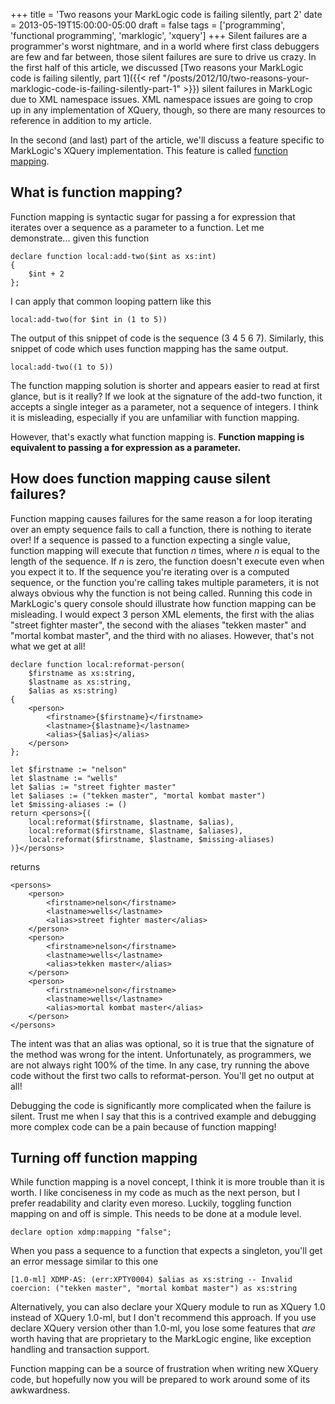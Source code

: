 +++
title = 'Two reasons your MarkLogic code is failing silently, part 2'
date = 2013-05-19T15:00:00-05:00
draft = false
tags = ['programming', 'functional programming', 'marklogic', 'xquery']
+++
Silent failures are a programmer's worst nightmare, and in a world where first class debuggers are few and far between, those silent failures are sure to drive us crazy.  In the first half of this article, we discussed [Two reasons your MarkLogic code is failing silently, part 1]({{< ref "/posts/2012/10/two-reasons-your-marklogic-code-is-failing-silently-part-1" >}}) silent failures in MarkLogic due to XML namespace issues.  XML namespace issues are going to crop up in any implementation of XQuery, though, so there are many resources to reference in addition to my article.

In the second (and last) part of the article, we'll discuss a feature specific to MarkLogic's XQuery implementation.  This feature is called [function mapping](http://docs.marklogic.com/guide/xquery/enhanced#id_55459).

<!--more-->

## What is function mapping?

Function mapping is syntactic sugar for passing a for expression that iterates over a sequence as a parameter to a function.  Let me demonstrate... given this function

    declare function local:add-two($int as xs:int)
    {
        $int + 2
    };

I can apply that common looping pattern like this

    local:add-two(for $int in (1 to 5))

The output of this snippet of code is the sequence (3 4 5 6 7).  Similarly, this snippet of code which uses function mapping has the same output.

    local:add-two((1 to 5))

The function mapping solution is shorter and appears easier to read at first glance, but is it really?  If we look at the signature of the add-two function, it accepts a single integer as a parameter, not a sequence of integers.  I think it is misleading, especially if you are unfamiliar with function mapping.

However, that's exactly what function mapping is.  **Function mapping is equivalent to passing a for expression as a parameter.**

## How does function mapping cause silent failures?

Function mapping causes failures for the same reason a for loop iterating over an empty sequence fails to call a function, there is nothing to iterate over!  If a sequence is passed to a function expecting a single value, function mapping will execute that function _n_ times, where _n_ is equal to the length of the sequence.  If _n_ is zero, the function doesn't execute even when you expect it to.  If the sequence you're iterating over is a computed sequence, or the function you're calling takes multiple parameters, it is not always obvious why the function is not being called.  Running this code in MarkLogic's query console should illustrate how function mapping can be misleading.  I would expect 3 person XML elements, the first with the alias "street fighter master", the second with the aliases "tekken master" and "mortal kombat master", and the third with no aliases.  However, that's not what we get at all!

    declare function local:reformat-person(
        $firstname as xs:string,
        $lastname as xs:string,
        $alias as xs:string)
    {
        <person>
            <firstname>{$firstname}</firstname>
            <lastname>{$lastname}</lastname>
            <alias>{$alias}</alias>
        </person>
    };

    let $firstname := "nelson"
    let $lastname := "wells"
    let $alias := "street fighter master"
    let $aliases := ("tekken master", "mortal kombat master")
    let $missing-aliases := ()
    return <persons>{(
        local:reformat($firstname, $lastname, $alias),
        local:reformat($firstname, $lastname, $aliases),
        local:reformat($firstname, $lastname, $missing-aliases)
    )}</persons>

returns

    <persons>
        <person>
            <firstname>nelson</firstname>
            <lastname>wells</lastname>
            <alias>street fighter master</alias>
        </person>
        <person>
            <firstname>nelson</firstname>
            <lastname>wells</lastname>
            <alias>tekken master</alias>
        </person>
        <person>
            <firstname>nelson</firstname>
            <lastname>wells</lastname>
            <alias>mortal kombat master</alias>
        </person>
    </persons>

The intent was that an alias was optional, so it is true that the signature of the method was wrong for the intent.  Unfortunately, as programmers, we are not always right 100% of the time.  In any case, try running the above code without the first two calls to reformat-person.  You'll get no output at all!

Debugging the code is significantly more complicated when the failure is silent.  Trust me when I say that this is a contrived example and debugging more complex code can be a pain because of function mapping!

## Turning off function mapping 

While function mapping is a novel concept, I think it is more trouble than it is worth.  I like conciseness in my code as much as the next person, but I prefer readability and clarity even moreso.  Luckily, toggling function mapping on and off is simple.  This needs to be done at a module level.

    declare option xdmp:mapping "false";

When you pass a sequence to a function that expects a singleton, you'll get an error message similar to this one

`[1.0-ml] XDMP-AS: (err:XPTY0004) $alias as xs:string -- Invalid coercion: ("tekken master", "mortal kombat master") as xs:string`

Alternatively, you can also declare your XQuery module to run as XQuery 1.0 instead of XQuery 1.0-ml, but I don't recommend this approach.  If you use declare XQuery version other than 1.0-ml, you lose some features that _are_ worth having that are proprietary to the MarkLogic engine, like exception handling and transaction support.

Function mapping can be a source of frustration when writing new XQuery code, but hopefully now you will be prepared to work around some of its awkwardness.
